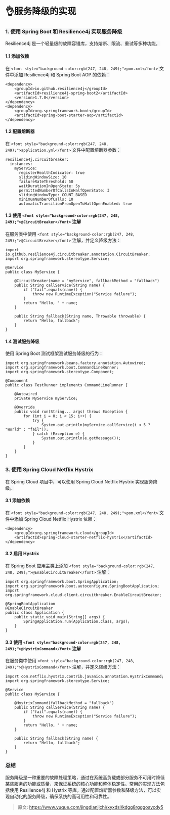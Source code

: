 # 👌服务降级的实现

### <font style="background-color:rgb(247, 248, 249);">1. 使用 Spring Boot 和 Resilience4j 实现服务降级</font>
<font style="background-color:rgb(247, 248, 249);">Resilience4j 是一个轻量级的故障容错库，支持熔断、限流、重试等多种功能。</font>

#### <font style="background-color:rgb(247, 248, 249);">1.1 添加依赖</font>
<font style="background-color:rgb(247, 248, 249);">在</font><font style="background-color:rgb(247, 248, 249);"> </font>`<font style="background-color:rgb(247, 248, 249);">pom.xml</font>`<font style="background-color:rgb(247, 248, 249);"> </font><font style="background-color:rgb(247, 248, 249);">文件中添加 Resilience4j 和 Spring Boot AOP 的依赖：</font>

```plain
<dependency>
    <groupId>io.github.resilience4j</groupId>
    <artifactId>resilience4j-spring-boot2</artifactId>
    <version>1.7.0</version>
</dependency>
<dependency>
    <groupId>org.springframework.boot</groupId>
    <artifactId>spring-boot-starter-aop</artifactId>
</dependency>
```

#### <font style="background-color:rgb(247, 248, 249);">1.2 配置熔断器</font>
<font style="background-color:rgb(247, 248, 249);">在</font><font style="background-color:rgb(247, 248, 249);"> </font>`<font style="background-color:rgb(247, 248, 249);">application.yml</font>`<font style="background-color:rgb(247, 248, 249);"> </font><font style="background-color:rgb(247, 248, 249);">文件中配置熔断器参数：</font>

```plain
resilience4j.circuitbreaker:
  instances:
    myService:
      registerHealthIndicator: true
      slidingWindowSize: 10
      failureRateThreshold: 50
      waitDurationInOpenState: 5s
      permittedNumberOfCallsInHalfOpenState: 3
      slidingWindowType: COUNT_BASED
      minimumNumberOfCalls: 10
      automaticTransitionFromOpenToHalfOpenEnabled: true
```

#### <font style="background-color:rgb(247, 248, 249);">1.3 使用</font><font style="background-color:rgb(247, 248, 249);"> </font>`<font style="background-color:rgb(247, 248, 249);">@CircuitBreaker</font>`<font style="background-color:rgb(247, 248, 249);"> </font><font style="background-color:rgb(247, 248, 249);">注解</font>
<font style="background-color:rgb(247, 248, 249);">在服务类中使用</font><font style="background-color:rgb(247, 248, 249);"> </font>`<font style="background-color:rgb(247, 248, 249);">@CircuitBreaker</font>`<font style="background-color:rgb(247, 248, 249);"> </font><font style="background-color:rgb(247, 248, 249);">注解，并定义降级方法：</font>

```plain
import io.github.resilience4j.circuitbreaker.annotation.CircuitBreaker;
import org.springframework.stereotype.Service;

@Service
public class MyService {

    @CircuitBreaker(name = "myService", fallbackMethod = "fallback")
    public String callService(String name) {
        if ("fail".equals(name)) {
            throw new RuntimeException("Service failure");
        }
        return "Hello, " + name;
    }

    public String fallback(String name, Throwable throwable) {
        return "Hello, fallback";
    }
}
```

#### <font style="background-color:rgb(247, 248, 249);">1.4 测试服务降级</font>
<font style="background-color:rgb(247, 248, 249);">使用 Spring Boot 测试框架测试服务降级的行为：</font>

```plain
import org.springframework.beans.factory.annotation.Autowired;
import org.springframework.boot.CommandLineRunner;
import org.springframework.stereotype.Component;

@Component
public class TestRunner implements CommandLineRunner {

    @Autowired
    private MyService myService;

    @Override
    public void run(String... args) throws Exception {
        for (int i = 0; i < 15; i++) {
            try {
                System.out.println(myService.callService(i < 5 ? "World" : "fail"));
            } catch (Exception e) {
                System.out.println(e.getMessage());
            }
        }
    }
}
```

### <font style="background-color:rgb(247, 248, 249);">3. 使用 Spring Cloud Netflix Hystrix</font>
<font style="background-color:rgb(247, 248, 249);">在 Spring Cloud 项目中，可以使用 Spring Cloud Netflix Hystrix 实现服务降级。</font>

#### <font style="background-color:rgb(247, 248, 249);">3.1 添加依赖</font>
<font style="background-color:rgb(247, 248, 249);">在</font><font style="background-color:rgb(247, 248, 249);"> </font>`<font style="background-color:rgb(247, 248, 249);">pom.xml</font>`<font style="background-color:rgb(247, 248, 249);"> </font><font style="background-color:rgb(247, 248, 249);">文件中添加 Spring Cloud Netflix Hystrix 依赖：</font>

```plain
<dependency>
    <groupId>org.springframework.cloud</groupId>
    <artifactId>spring-cloud-starter-netflix-hystrix</artifactId>
</dependency>
```

#### <font style="background-color:rgb(247, 248, 249);">3.2 启用 Hystrix</font>
<font style="background-color:rgb(247, 248, 249);">在 Spring Boot 应用主类上添加</font><font style="background-color:rgb(247, 248, 249);"> </font>`<font style="background-color:rgb(247, 248, 249);">@EnableCircuitBreaker</font>`<font style="background-color:rgb(247, 248, 249);"> </font><font style="background-color:rgb(247, 248, 249);">注解：</font>

```plain
import org.springframework.boot.SpringApplication;
import org.springframework.boot.autoconfigure.SpringBootApplication;
import org.springframework.cloud.client.circuitbreaker.EnableCircuitBreaker;

@SpringBootApplication
@EnableCircuitBreaker
public class Application {
    public static void main(String[] args) {
        SpringApplication.run(Application.class, args);
    }
}
```

#### <font style="background-color:rgb(247, 248, 249);">3.3 使用</font><font style="background-color:rgb(247, 248, 249);"> </font>`<font style="background-color:rgb(247, 248, 249);">@HystrixCommand</font>`<font style="background-color:rgb(247, 248, 249);"> </font><font style="background-color:rgb(247, 248, 249);">注解</font>
<font style="background-color:rgb(247, 248, 249);">在服务类中使用</font><font style="background-color:rgb(247, 248, 249);"> </font>`<font style="background-color:rgb(247, 248, 249);">@HystrixCommand</font>`<font style="background-color:rgb(247, 248, 249);"> </font><font style="background-color:rgb(247, 248, 249);">注解，并定义降级方法：</font>

```plain
import com.netflix.hystrix.contrib.javanica.annotation.HystrixCommand;
import org.springframework.stereotype.Service;

@Service
public class MyService {

    @HystrixCommand(fallbackMethod = "fallback")
    public String callService(String name) {
        if ("fail".equals(name)) {
            throw new RuntimeException("Service failure");
        }
        return "Hello, " + name;
    }

    public String fallback(String name) {
        return "Hello, fallback";
    }
}
```

### <font style="background-color:rgb(247, 248, 249);">总结</font>
<font style="background-color:rgb(247, 248, 249);">服务降级是一种重要的故障处理策略，通过在系统高负载或部分服务不可用时降低某些服务的功能或质量，来保证系统的核心功能和整体稳定性。常用的实现方法包括使用 Resilience4j 和 Hystrix 等库。通过配置熔断器参数和降级方法，可以实现自动化的服务降级，确保系统的高可用性和可靠性。</font>



> 原文: <https://www.yuque.com/jingdianjichi/xyxdsi/kdgg8rgggoaycdy5>